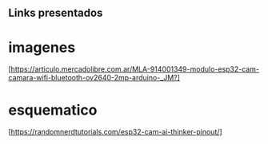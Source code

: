 ## Links presentados ##

# imagenes #

[https://articulo.mercadolibre.com.ar/MLA-914001349-modulo-esp32-cam-camara-wifi-bluetooth-ov2640-2mp-arduino-_JM?]

# esquematico #

[https://randomnerdtutorials.com/esp32-cam-ai-thinker-pinout/]

